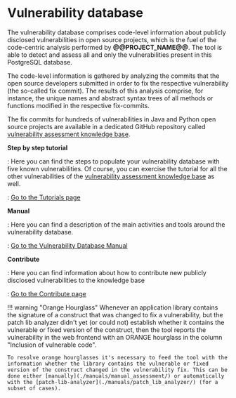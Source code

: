 # Vulnerability database

The vulnerability database comprises code-level information about publicly disclosed vulnerabilities in open source projects, which is the fuel of the code-centric analysis performed by **@@PROJECT_NAME@@**. The tool is able to detect and assess all and only the vulnerabilities present in this PostgreSQL database.

The code-level information is gathered by analyzing the commits that the open source developers submitted in order to fix the respective vulnerability (the so-called fix commit). The results of this analysis comprise, for instance, the unique names and abstract syntax trees of all methods or functions modified in the respective fix-commits.

The fix commits for hundreds of vulnerabilities in Java and Python open source projects are available in a dedicated GitHub repository called [vulnerability assessment knowledge base](https://github.com/SAP/vulnerability-assessment-kb).

__Step by step tutorial__

: Here you can find the steps to populate your vulnerability database with five known vulnerabilities. Of course, you can exercise the tutorial for all the other vulnerabilities of the [vulnerability assessment knowledge base](https://github.com/SAP/vulnerability-assessment-kb) as well.

: [Go to the Tutorials page](./tutorials/vuln_db_tutorial/)

__Manual__

: Here you can find a description of the main activities and tools around the vulnerability database.

: [Go to the Vulnerability Database Manual](./manuals/)

__Contribute__

: Here you can find information about how to contribute new publicly disclosed vulnerabilities to the knowledge base

: [Go to the Contribute page](../contributor/#contribute-to-the-vulnerability-knowledge-base)

!!! warning "Orange Hourglass"
	Whenever an application library contains the signature of a construct that was changed to fix a vulnerability, but the patch lib analyzer didn't yet (or could not) establish whether it contains the vulnerable or fixed version of the construct, then the tool reports the vulnerability in the web frontend with an ORANGE hourglass in the column "Inclusion of vulnerable code".

	To resolve orange hourglasses it's necessary to feed the tool with the information whether the library contains the vulnerable or fixed version of the construct changed in the vulnerability fix. This can be done either [manually](./manuals/manual_assessment/) or automatically with the [patch-lib-analyzer](./manuals/patch_lib_analyzer/) (for a subset of cases).
